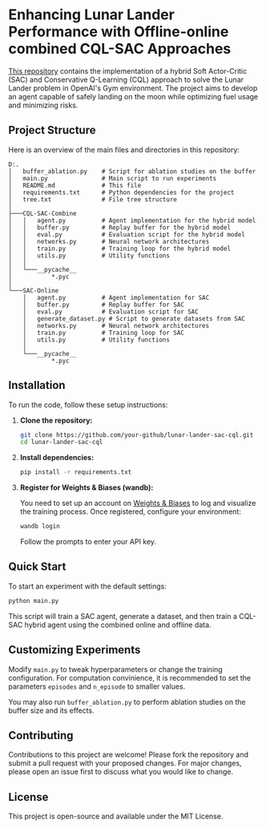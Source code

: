 # Enhancing Lunar Lander Performance with Offline-online combined CQL-SAC Approaches

[This repository](https://github.com/TobyLeelsz/offline-online-combine-training) contains the implementation of a hybrid Soft Actor-Critic (SAC) and Conservative Q-Learning (CQL) approach to solve the Lunar Lander problem in OpenAI's Gym environment. The project aims to develop an agent capable of safely landing on the moon while optimizing fuel usage and minimizing risks.

## Project Structure

Here is an overview of the main files and directories in this repository:

```plaintext
D:.
│   buffer_ablation.py    # Script for ablation studies on the buffer
│   main.py               # Main script to run experiments
│   README.md             # This file
│   requirements.txt      # Python dependencies for the project
│   tree.txt              # File tree structure
│
├───CQL-SAC-Combine
│   │   agent.py          # Agent implementation for the hybrid model
│   │   buffer.py         # Replay buffer for the hybrid model
│   │   eval.py           # Evaluation script for the hybrid model
│   │   networks.py       # Neural network architectures
│   │   train.py          # Training loop for the hybrid model
│   │   utils.py          # Utility functions
│   │
│   └───__pycache__
│           *.pyc
│
└───SAC-Online
    │   agent.py          # Agent implementation for SAC
    │   buffer.py         # Replay buffer for SAC
    │   eval.py           # Evaluation script for SAC
    │   generate_dataset.py # Script to generate datasets from SAC
    │   networks.py       # Neural network architectures
    │   train.py          # Training loop for SAC
    │   utils.py          # Utility functions
    │
    └───__pycache__
            *.pyc
```

## Installation

To run the code, follow these setup instructions:

1. **Clone the repository:**

   ```bash
   git clone https://github.com/your-github/lunar-lander-sac-cql.git
   cd lunar-lander-sac-cql
   ```

2. **Install dependencies:**

   ```bash
   pip install -r requirements.txt
   ```

3. **Register for Weights & Biases (wandb):**

   You need to set up an account on [Weights & Biases](https://wandb.ai) to log and visualize the training process. Once registered, configure your environment:

   ```bash
   wandb login
   ```

   Follow the prompts to enter your API key.

## Quick Start

To start an experiment with the default settings:

```bash
python main.py
```

This script will train a SAC agent, generate a dataset, and then train a CQL-SAC hybrid agent using the combined online and offline data.

## Customizing Experiments

Modify `main.py` to tweak hyperparameters or change the training configuration. For computation convinience, it is recommended to set the parameters `episodes` and `n_episode` to smaller values.

You may also run `buffer_ablation.py` to perform ablation studies on the buffer size and its effects.

## Contributing

Contributions to this project are welcome! Please fork the repository and submit a pull request with your proposed changes. For major changes, please open an issue first to discuss what you would like to change.

## License

This project is open-source and available under the MIT License.